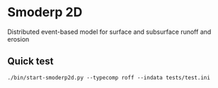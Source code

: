 # Smoderp 2D
Distributed event-based model for surface and subsurface runoff and erosion

## Quick test

    ./bin/start-smoderp2d.py --typecomp roff --indata tests/test.ini
